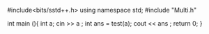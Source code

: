 #include<bits/sstd++.h>
using namespace std;
#include "Multi.h"

int main (){
  int a;
  cin >> a ;
  int ans = test(a);
  cout << ans ;
  return 0;
}
